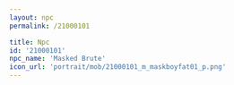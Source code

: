 ```yaml
---
layout: npc
permalink: /21000101

title: Npc
id: '21000101'
npc_name: 'Masked Brute'
icon_url: 'portrait/mob/21000101_m_maskboyfat01_p.png'
---
```

